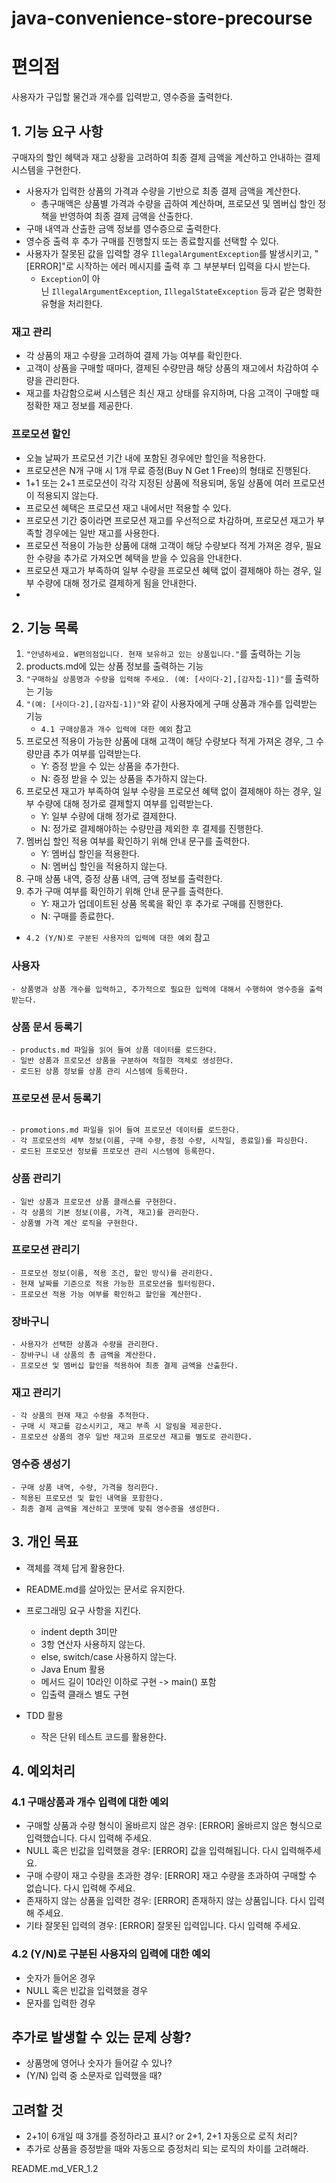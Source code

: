 # java-convenience-store-precourse

# 편의점

사용자가 구입할 물건과 개수를 입력받고, 영수증을 출력한다.

## 1. 기능 요구 사항

구매자의 할인 혜택과 재고 상황을 고려하여 최종 결제 금액을 계산하고 안내하는 결제 시스템을 구현한다.

- 사용자가 입력한 상품의 가격과 수량을 기반으로 최종 결제 금액을 계산한다.
    - 총구매액은 상품별 가격과 수량을 곱하여 계산하며, 프로모션 및 멤버십 할인 정책을 반영하여 최종 결제 금액을 산출한다.
- 구매 내역과 산출한 금액 정보를 영수증으로 출력한다.
- 영수증 출력 후 추가 구매를 진행할지 또는 종료할지를 선택할 수 있다.
- 사용자가 잘못된 값을 입력할 경우 `IllegalArgumentException`를 발생시키고, "[ERROR]"로 시작하는 에러 메시지를 출력 후 그 부분부터 입력을 다시 받는다.
    - `Exception`이 아닌 `IllegalArgumentException`, `IllegalStateException` 등과 같은 명확한 유형을 처리한다.

### **재고 관리**

- 각 상품의 재고 수량을 고려하여 결제 가능 여부를 확인한다.
- 고객이 상품을 구매할 때마다, 결제된 수량만큼 해당 상품의 재고에서 차감하여 수량을 관리한다.
- 재고를 차감함으로써 시스템은 최신 재고 상태를 유지하며, 다음 고객이 구매할 때 정확한 재고 정보를 제공한다.

### **프로모션 할인**

- 오늘 날짜가 프로모션 기간 내에 포함된 경우에만 할인을 적용한다.
- 프로모션은 N개 구매 시 1개 무료 증정(Buy N Get 1 Free)의 형태로 진행된다.
- 1+1 또는 2+1 프로모션이 각각 지정된 상품에 적용되며, 동일 상품에 여러 프로모션이 적용되지 않는다.
- 프로모션 혜택은 프로모션 재고 내에서만 적용할 수 있다.
- 프로모션 기간 중이라면 프로모션 재고를 우선적으로 차감하며, 프로모션 재고가 부족할 경우에는 일반 재고를 사용한다.
- 프로모션 적용이 가능한 상품에 대해 고객이 해당 수량보다 적게 가져온 경우, 필요한 수량을 추가로 가져오면 혜택을 받을 수 있음을 안내한다.
- 프로모션 재고가 부족하여 일부 수량을 프로모션 혜택 없이 결제해야 하는 경우, 일부 수량에 대해 정가로 결제하게 됨을 안내한다.
-
## 2. 기능 목록

1. `"안녕하세요. W편의점입니다.
   현재 보유하고 있는 상품입니다."`를 출력하는 기능
2. products.md에 있는 상품 정보를 출력하는 기능
3. `"구매하실 상품명과 수량을 입력해 주세요. (예: [사이다-2],[감자칩-1])"`를 출력하는 기능
4. `"(예: [사이다-2],[감자칩-1])"`와 같이 사용자에게 구매 상품과 개수를 입력받는 기능
    - `4.1 구매상품과 개수 입력에 대한 예외` 참고
5. 프로모션 적용이 가능한 상품에 대해 고객이 해당 수량보다 적게 가져온 경우, 그 수량만큼 추가 여부를 입력받는다.
    - Y: 증정 받을 수 있는 상품을 추가한다.
    - N: 증정 받을 수 있는 상품을 추가하지 않는다.
6. 프로모션 재고가 부족하여 일부 수량을 프로모션 혜택 없이 결제해야 하는 경우, 일부 수량에 대해 정가로 결제할지 여부를 입력받는다.
    - Y: 일부 수량에 대해 정가로 결제한다.
    - N: 정가로 결제해야하는 수량만큼 제외한 후 결제를 진행한다.
7. 멤버십 할인 적용 여부를 확인하기 위해 안내 문구를 출력한다.
    - Y: 멤버십 할인을 적용한다.
    - N: 멤버십 할인을 적용하지 않는다.
8. 구매 상품 내역, 증정 상품 내역, 금액 정보를 출력한다.
9. 추가 구매 여부를 확인하기 위해 안내 문구를 출력한다.
    - Y: 재고가 업데이트된 상품 목록을 확인 후 추가로 구매를 진행한다.
    - N: 구매를 종료한다.

- `4.2 (Y/N)로 구분된 사용자의 입력에 대한 예외` 참고


### 사용자

```
- 상품명과 상품 개수를 입력하고, 추가적으로 필요한 입력에 대해서 수행하여 영수증을 출력 받는다.
```

### 상품 문서 등록기

```
- products.md 파일을 읽어 들여 상품 데이터를 로드한다.
- 일반 상품과 프로모션 상품을 구분하여 적절한 객체로 생성한다.
- 로드된 상품 정보를 상품 관리 시스템에 등록한다.

```

### 프로모션 문서 등록기

```

- promotions.md 파일을 읽어 들여 프로모션 데이터를 로드한다.
- 각 프로모션의 세부 정보(이름, 구매 수량, 증정 수량, 시작일, 종료일)를 파싱한다.
- 로드된 프로모션 정보를 프로모션 관리 시스템에 등록한다.

```

### 상품 관리기

```
- 일반 상품과 프로모션 상품 클래스를 구현한다.
- 각 상품의 기본 정보(이름, 가격, 재고)를 관리한다.
- 상품별 가격 계산 로직을 구현한다.

```

### 프로모션 관리기

```
- 프로모션 정보(이름, 적용 조건, 할인 방식)를 관리한다.
- 현재 날짜를 기준으로 적용 가능한 프로모션을 필터링한다.
- 프로모션 적용 가능 여부를 확인하고 할인을 계산한다.

```


### 장바구니

```
- 사용자가 선택한 상품과 수량을 관리한다.
- 장바구니 내 상품의 총 금액을 계산한다.
- 프로모션 및 멤버십 할인을 적용하여 최종 결제 금액을 산출한다.

```

### 재고 관리기

```
- 각 상품의 현재 재고 수량을 추적한다.
- 구매 시 재고를 감소시키고, 재고 부족 시 알림을 제공한다.
- 프로모션 상품의 경우 일반 재고와 프로모션 재고를 별도로 관리한다.

```

### 영수증 생성기

```
- 구매 상품 내역, 수량, 가격을 정리한다.
- 적용된 프로모션 및 할인 내역을 포함한다.
- 최종 결제 금액을 계산하고 포맷에 맞춰 영수증을 생성한다.
```


## 3. 개인 목표

- 객체를 객체 답게 활용한다.
- README.md를 살아있는 문서로 유지한다.
- 프로그래밍 요구 사항을 지킨다.
    - indent depth 3미만
    - 3항 연산자 사용하지 않는다.
    - else, switch/case 사용하지 않는다.
    - Java Enum 활용
    - 메서드 길이 10라인 이하로 구현 -> main() 포함
    - 입출력 클래스 별도 구현

- TDD 활용
    - 작은 단위 테스트 코드를 활용한다.


## 4. 예외처리

### 4.1 구매상품과 개수 입력에 대한 예외

- 구매할 상품과 수량 형식이 올바르지 않은 경우: [ERROR] 올바르지 않은 형식으로 입력했습니다. 다시 입력해 주세요.
- NULL 혹은 빈값을 입력했을 경우: [ERROR] 값을 입력해됩니다. 다시 입력해주세요.
- 구매 수량이 재고 수량을 초과한 경우: [ERROR] 재고 수량을 초과하여 구매할 수 없습니다. 다시 입력해 주세요.
- 존재하지 않는 상품을 입력한 경우: [ERROR] 존재하지 않는 상품입니다. 다시 입력해 주세요.
- 기타 잘못된 입력의 경우: [ERROR] 잘못된 입력입니다. 다시 입력해 주세요.


### 4.2 (Y/N)로 구분된 사용자의 입력에 대한 예외

- 숫자가 들어온 경우
- NULL 혹은 빈값을 입력했을 경우
- 문자를 입력한 경우




## 추가로 발생할 수 있는 문제 상황?

- 상품명에 영어나 숫자가 들어갈 수 있나?
- (Y/N) 입력 중 소문자로 입력했을 때?


## 고려할 것


- 2+1이 6개일 때 3개를 증정하라고 표시? or 2+1, 2+1 자동으로 로직 처리?
- 추가로 상품을 증정받을 때와 자동으로 증정처리 되는 로직의 차이를 고려해라.

README.md_VER_1.2